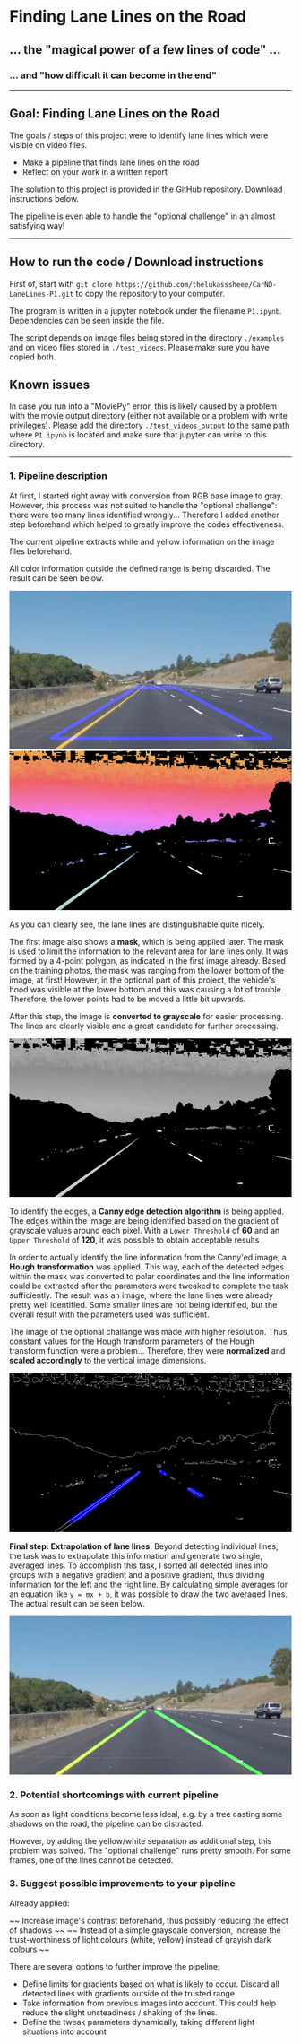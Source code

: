 # **Finding Lane Lines on the Road** 

## ... the "magical power of a few lines of code" ...
### ... and "how difficult it can become in the end" 

---

## Goal: Finding Lane Lines on the Road

The goals / steps of this project were to identify lane lines which were visible on video files. 

- Make a pipeline that finds lane lines on the road
- Reflect on your work in a written report

The solution to this project is provided in the GitHub repository. Download instructions below.

The pipeline is even able to handle the "optional challenge" in an almost satisfying way!


[//]: # (Image References)

[image10]: ./writeup_images/1_mask_solidYellowCurve.jpg "Original image"
[image11]: ./writeup_images/2_HLS_image_solidYellowCurve.jpg "HLS image"
[image12]: ./writeup_images/3_grayscale_solidYellowCurve.jpg "Grayscale image"
[image13]: ./writeup_images/4_canny_hough_solidYellowCurve.jpg "Canny"
[image14]: ./writeup_images/5_final_lines_solidYellowCurve.jpg "Final image"


[image1]: ./writeup_images/grayscale.jpg "Grayscale" 
[image2]: ./writeup_images/mask.jpg "Mask"
[image3]: ./writeup_images/canny.jpg "Detected edges"
[image4]: ./writeup_images/final.png "Interpolated lines"
[image5]: ./writeup_images/tree3.jpg "Tree"

---

## How to run the code / Download instructions
First of, start with `git clone https://github.com/thelukasssheee/CarND-LaneLines-P1.git` to copy the repository to your computer.

The program is written in a jupyter notebook under the filename `P1.ipynb`. Dependencies can be seen inside the file.

The script depends on image files being stored in the directory `./examples` and on video files stored in `./test_videos`. Please make sure you have copied both. 

## Known issues
In case you run into a "MoviePy" error, this is likely caused by a problem with the movie output directory (either not available or a problem with write privileges). Please add the directory `./test_videos_output` to the same path where `P1.ipynb` is located and make sure that jupyter can write to this directory.

---
### 1. Pipeline description

At first, I started right away with conversion from RGB base image to gray. However, this process was not suited to handle the "optional challenge": there were too many lines identified wrongly... Therefore I added another step beforehand which helped to greatly improve the codes effectiveness. 

The current pipeline extracts white and yellow information on the image files beforehand. 

All color information outside the defined range is being discarded. The result can be seen below. 

![Original base image][image10]
![HLS filter process][image11]

As you can clearly see, the lane lines are distinguishable quite nicely.

The first image also shows a **mask**, which is being applied later. The mask is used to limit the information to the relevant area for lane lines only. It was formed by a 4-point polygon, as indicated in the first image already. Based on the training photos, the mask was ranging from the lower bottom of the image, at first! However, in the optional part of this project, the vehicle's hood was visible at the lower bottom and this was causing a lot of trouble. Therefore, the lower points had to be moved a little bit upwards.  

After this step, the image is **converted to grayscale** for easier processing. The lines are clearly visible and a great candidate for further processing. 

![Grayscale Version][image12]

To identify the edges, a **Canny edge detection algorithm** is being applied. The edges within the image are being identified based on the gradient of grayscale values around each pixel. With a `Lower Threshold` of **60** and an `Upper Threshold` of **120**, it was possible to obtain acceptable results

In order to actually identify the line information from the Canny'ed image, a **Hough transformation** was applied. This way, each of the detected edges within the mask was converted to polar coordinates and the line information could be extracted after the parameters were tweaked to complete the task sufficiently. The result was an image, where the lane lines were already pretty well identified. Some smaller lines are not being identified, but the overall result with the parameters used was sufficient. 

The image of the optional challange was made with higher resolution. Thus, constant values for the Hough transform parameters of the Hough transform function were a problem... Therefore, they were **normalized** and **scaled accordingly** to the vertical image dimensions.

![Canny Hough][image13]

**Final step: Extrapolation of lane lines**: Beyond detecting individual lines, the task was to extrapolate this information and generate two single, averaged lines. To accomplish this task, I sorted all detected lines into groups with a negative gradient and a positive gradient, thus dividing information for the left and the right line. By calculating simple averages for an equation like `y = mx + b`, it was possible to draw the two averaged lines. The actual result can be seen below. 

![Final image, extrapolated lane lines][image14]


### 2. Potential shortcomings with current pipeline


As soon as light conditions become less ideal, e.g. by a tree casting some shadows on the road, the pipeline can be distracted. 

However, by adding the yellow/white separation as additional step, this problem was solved. The "optional challenge" runs pretty smooth. For some frames, one of the lines cannot be detected.  


### 3. Suggest possible improvements to your pipeline

Already applied: 

~~ Increase image's contrast beforehand, thus possibly reducing the effect of shadows ~~
~~ Instead of a simple grayscale conversion, increase the trust-worthiness of light colours (white, yellow) instead of grayish dark colours ~~


There are several options to further improve the pipeline:

* Define limits for gradients based on what is likely to occur. Discard all detected lines with gradients outside of the trusted range.
* Take information from previous images into account. This could help reduce the slight unsteadiness / shaking of the lines.
* Define the tweak parameters dynamically, taking different light situations into account

